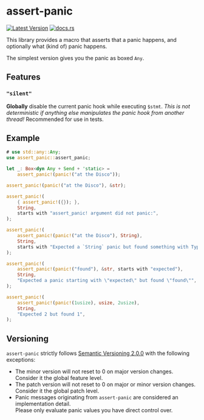 # assert-panic

[![Latest Version](https://img.shields.io/crates/v/assert-panic.svg)](https://crates.io/crates/assert-panic)
[![docs.rs](https://docs.rs/assert-panic/badge.svg?version=1.0.0-preview.1)](https://docs.rs/assert-panic/1.0.0-preview.1/assert_panic/macro.assert_panic.html)

This library provides a macro that asserts that a panic happens, and optionally what (kind of) panic happens.

The simplest version gives you the panic as boxed `Any`.

## Features

### `"silent"`

**Globally** disable the current panic hook while executing `$stmt`. *This is not deterministic if anything else manipulates the panic hook from another thread!* Recommended for use in tests.

## Example

```rust
# use std::any::Any;
use assert_panic::assert_panic;

let _: Box<dyn Any + Send + 'static> =
    assert_panic!(panic!("at the Disco"));

assert_panic!(panic!("at the Disco"), &str);

assert_panic!(
    { assert_panic!({}); },
    String,
    starts with "assert_panic! argument did not panic:",
);

assert_panic!(
    assert_panic!(panic!("at the Disco"), String),
    String,
    starts with "Expected a `String` panic but found something with TypeId { t: ",
);

assert_panic!(
    assert_panic!(panic!("found"), &str, starts with "expected"),
    String,
    "Expected a panic starting with \"expected\" but found \"found\"",
);

assert_panic!(
    assert_panic!(panic!(1usize), usize, 2usize),
    String,
    "Expected 2 but found 1",
);
```

## Versioning

`assert-panic` strictly follows [Semantic Versioning 2.0.0](https://semver.org/spec/v2.0.0.html) with the following exceptions:

- The minor version will not reset to 0 on major version changes.  
Consider it the global feature level.
- The patch version will not reset to 0 on major or minor version changes.  
Consider it the global patch level.
- Panic messages originating from `assert-panic` are considered an implementation detail.  
Please only evaluate panic values you have direct control over.

